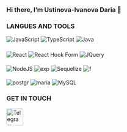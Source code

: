### Hi there, I’m Ustinova-Ivanova Daria 👋

### LANGUES AND TOOLS

![JavaScript](https://img.shields.io/badge/-JavaScript-090909?style=for-the-badge&logo=JavaScript&logoColor=E9D54D)
![TypeScript](https://img.shields.io/badge/TypeScript-007ACC?style=for-the-badge&logo=typescript&logoColor=white)
![Java](https://img.shields.io/badge/java-%23ED8B00.svg?style=for-the-badge&logo=java&logoColor=white)

###
![React](https://img.shields.io/badge/React-20232A?style=for-the-badge&logo=react&logoColor=61DAFB)
![React Hook Form](https://img.shields.io/badge/React%20Hook%20Form-%23EC5990.svg?style=for-the-badge&logo=reacthookform&logoColor=white)
![JQuery](https://img.shields.io/badge/-jQuery-090909?style=for-the-badge&logo=jQuery&logoColor=ff802e)

#### 
![NodeJS](https://img.shields.io/badge/-NodeJS-090909?style=for-the-badge&logo=Node.JS&logoColor=8cc501)
![exp](https://img.shields.io/badge/Express.js-000000?style=for-the-badge&logo=express&logoColor=white)
![Sequelize](https://img.shields.io/badge/Sequelize-52B0E7?style=for-the-badge&logo=Sequelize&logoColor=white)
![f](https://img.shields.io/badge/Spring-6DB33F?style=for-the-badge&logo=spring&logoColor=white)

#### 
![postgr](https://img.shields.io/badge/PostgreSQL-316192?style=for-the-badge&logo=postgresql&logoColor=white)
![maria](https://img.shields.io/badge/MariaDB-003545?style=for-the-badge&logo=mariadb&logoColor=white)
![MySQL](https://img.shields.io/badge/mysql-%2300f.svg?style=for-the-badge&logo=mysql&logoColor=white)


### GET IN TOUCH
<!-- ![Java](https://img.shields.io/badge/Java-007ACC?style=for-the-badge&logo=java&logoColor=white) -->
[<img alt="Telegram" width="44px" src="https://user-images.githubusercontent.com/43148270/147075902-79aed362-d729-4350-8a5c-ae619c3a07d7.png" />](https://t.me/d_ustin)

<!--
**ustinuD/ustinuD** is a ✨ _special_ ✨ repository because its `README.md` (this file) appears on your GitHub profile.

Here are some ideas to get you started:

- 🔭 I’m currently working on ...
- 🌱 I’m currently learning ...
- 👯 I’m looking to collaborate on ...
- 🤔 I’m looking for help with ...
- 💬 Ask me about ...
- 📫 How to reach me: ...
- 😄 Pronouns: ...
- ⚡ Fun fact: ...
-->
